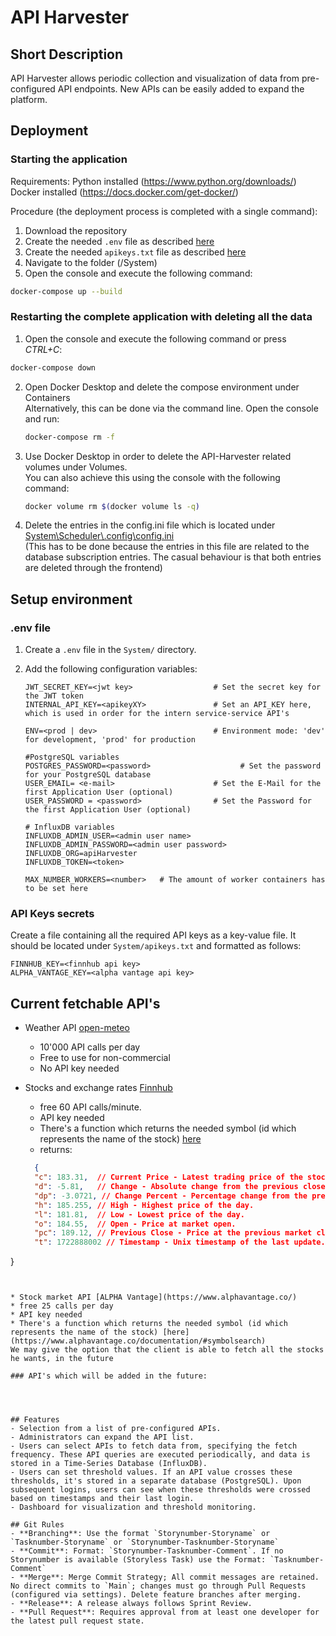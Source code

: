 # API Harvester

## Short Description
API Harvester allows periodic collection and visualization of data from pre-configured API endpoints. New APIs can be easily added to expand the platform.

## Deployment
### Starting the application
Requirements:
Python installed (https://www.python.org/downloads/)
Docker installed (https://docs.docker.com/get-docker/)

Procedure (the deployment process is completed with a single command):

1. Download the repository
2. Create the needed `.env` file as described [here](#setup-environment)
3. Create the needed `apikeys.txt` file as described [here](#api-keys-secrets)
4. Navigate to the folder (/System)
5. Open the console and execute the following command:
```bash
docker-compose up --build
```

### Restarting the complete application with deleting all the data
1. Open the console and execute the following command or press *CTRL+C*:
```bash
docker-compose down
```
2. Open Docker Desktop and delete the compose environment under Containers  
   Alternatively, this can be done via the command line. Open the console and run:
   ```bash
   docker-compose rm -f
   ```
3. Use Docker Desktop in order to delete the API-Harvester related volumes under Volumes.  
   You can also achieve this using the console with the following command:
   ```bash
   docker volume rm $(docker volume ls -q)
   ```
4. Delete the entries in the config.ini file which is located under [System\Scheduler\\.config\config.ini](System/Scheduler/.config/config.ini)  
   (This has to be done because the entries in this file are related to the database subscription entries. The casual behaviour is that both entries are deleted through the frontend)


## Setup environment
### .env file

1. Create a `.env` file in the `System/` directory.

2. Add the following configuration variables:

    ```env
    JWT_SECRET_KEY=<jwt key>                  # Set the secret key for the JWT token
    INTERNAL_API_KEY=<apikeyXY>               # Set an API_KEY here, which is used in order for the intern service-service API's

    ENV=<prod | dev>                          # Environment mode: 'dev' for development, 'prod' for production

    #PostgreSQL variables
    POSTGRES_PASSWORD=<password>                    # Set the password for your PostgreSQL database
    USER_EMAIL= <e-mail>                      # Set the E-Mail for the first Application User (optional)
    USER_PASSWORD = <password>                # Set the Password for the first Application User (optional)

    # InfluxDB variables
    INFLUXDB_ADMIN_USER=<admin user name>
    INFLUXDB_ADMIN_PASSWORD=<admin user password>
    INFLUXDB_ORG=apiHarvester
    INFLUXDB_TOKEN=<token>

    MAX_NUMBER_WORKERS=<number>   # The amount of worker containers has to be set here
    ```

### API Keys secrets
Create a file containing all the required API keys as a key-value file. It should be located under `System/apikeys.txt` and formatted as follows:

``` text
FINNHUB_KEY=<finnhub api key>
ALPHA_VANTAGE_KEY=<alpha vantage api key>
```

## Current fetchable API's
* Weather API [open-meteo](https://open-meteo.com/)
  * 10'000 API calls per day
  * Free to use for non-commercial
  * No API key needed

* Stocks and exchange rates [Finnhub](https://finnhub.io/)
  * free 60 API calls/minute.
  * API key needed
  * There's a function which returns the needed symbol (id which represents the name of the stock) [here](https://finnhub.io/docs/api/symbol-search)
  * returns: 
  ``` json
    {
    "c": 183.31,  // Current Price - Latest trading price of the stock.
    "d": -5.81,   // Change - Absolute change from the previous close.
    "dp": -3.0721, // Change Percent - Percentage change from the previous close.
    "h": 185.255, // High - Highest price of the day.
    "l": 181.81,  // Low - Lowest price of the day.
    "o": 184.55,  // Open - Price at market open.
    "pc": 189.12, // Previous Close - Price at the previous market close.
    "t": 1722888002 // Timestamp - Unix timestamp of the last update.
}

  ```


* Stock market API [ALPHA Vantage](https://www.alphavantage.co/)
  * free 25 calls per day
  * API key needed
  * There's a function which returns the needed symbol (id which represents the name of the stock) [here](https://www.alphavantage.co/documentation/#symbolsearch)  
  We may give the option that the client is able to fetch all the stocks he wants, in the future

### API's which will be added in the future:




## Features
- Selection from a list of pre-configured APIs.
- Administrators can expand the API list.
- Users can select APIs to fetch data from, specifying the fetch frequency. These API queries are executed periodically, and data is stored in a Time-Series Database (InfluxDB).
- Users can set threshold values. If an API value crosses these thresholds, it's stored in a separate database (PostgreSQL). Upon subsequent logins, users can see when these thresholds were crossed based on timestamps and their last login.
- Dashboard for visualization and threshold monitoring.

## Git Rules
- **Branching**: Use the format `Storynumber-Storyname` or `Tasknumber-Storyname` or `Storynumber-Tasknumber-Storyname`
- **Commit**: Format: `Storynumber-Tasknumber-Comment`. If no Storynumber is available (Storyless Task) use the Format: `Tasknumber-Comment`
- **Merge**: Merge Commit Strategy; All commit messages are retained. No direct commits to `Main`; changes must go through Pull Requests (configured via settings). Delete feature branches after merging.
- **Release**: A release always follows Sprint Review.
- **Pull Request**: Requires approval from at least one developer for the latest pull request state.

